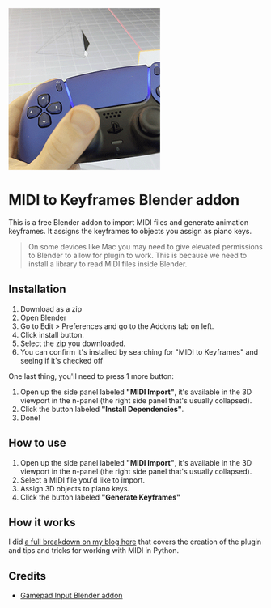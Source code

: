 ![Example of Blender addon using DualSense gamepad](./screenshot.gif)

# MIDI to Keyframes Blender addon

This is a free Blender addon to import MIDI files and generate animation keyframes. It assigns the keyframes to objects you assign as piano keys.

> On some devices like Mac you may need to give elevated permissions to Blender to allow for plugin to work. This is because we need to install a library to read MIDI files inside Blender.

## Installation

1. Download as a zip
1. Open Blender
1. Go to Edit > Preferences and go to the Addons tab on left.
1. Click install button.
1. Select the zip you downloaded.
1. You can confirm it's installed by searching for "MIDI to Keyframes" and seeing if it's checked off

One last thing, you'll need to press 1 more button:

1. Open up the side panel labeled **"MIDI Import"**, it's available in the 3D viewport in the n-panel (the right side panel that's usually collapsed).
1. Click the button labeled **"Install Dependencies"**.
1. Done!

## How to use

1. Open up the side panel labeled **"MIDI Import"**, it's available in the 3D viewport in the n-panel (the right side panel that's usually collapsed).
1. Select a MIDI file you'd like to import.
1. Assign 3D objects to piano keys.
1. Click the button labeled **"Generate Keyframes"**

## How it works

I did [a full breakdown on my blog here](https://whoisryosuke.com/blog/2024/midi-powered-animations-in-blender) that covers the creation of the plugin and tips and tricks for working with MIDI in Python.

## Credits

- [Gamepad Input Blender addon](https://github.com/whoisryosuke/blender-gamepad)
